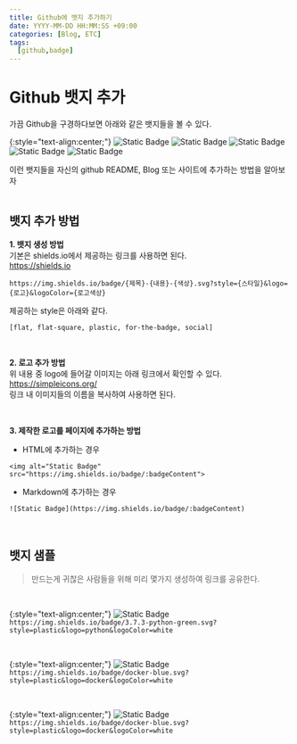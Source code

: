 ```yaml
---
title: Github에 뱃지 추가하기
date: YYYY-MM-DD HH:MM:SS +09:00
categories: [Blog, ETC]
tags:
  [github,badge]
---
```

# Github 뱃지 추가
가끔 Github을 구경하다보면 아래와 같은 뱃지들을 볼 수 있다.<br>

{:style="text-align:center;"}
![Static Badge](https://img.shields.io/badge/Docker-007396.svg?style=plastic&logo=docker&logoColor=white)
![Static Badge](https://img.shields.io/badge/3.10-python-green.svg?style=plastic&logo=python&logoColor=white)
![Static Badge](https://img.shields.io/badge/K8S-blue.svg?style=plastic&logo=kubernetes&logoColor=white)
![Static Badge](https://img.shields.io/badge/Twitter-Hi-white.svg?style=social&logo=x&logoColor=black)
![Static Badge](https://img.shields.io/badge/Github-black.svg?style=flat&logo=github&logoColor=white)

이런 뱃지들을 자신의 github README, Blog 또는 사이트에 추가하는 방법을 알아보자
<br><br>

## 뱃지 추가 방법
**1. 뱃지 생성 방법**<br>
기본은 shields.io에서 제공하는 링크를 사용하면 된다.<br>
https://shields.io

```
https://img.shields.io/badge/{제목}-{내용}-{색상}.svg?style={스타일}&logo={로고}&logoColor={로고색상}
```


제공하는 style은 아래와 같다.<br>
```
[flat, flat-square, plastic, for-the-badge, social]
```

<br>

**2. 로고 추가 방법**<br>
위 내용 중 logo에 들어갈 이미지는 아래 링크에서 확인할 수 있다.<br>
https://simpleicons.org/ <br>
링크 내 이미지들의 이름을 복사하여 사용하면 된다.

<br>

**3. 제작한 로고를 페이지에 추가하는 방법**<br>
- HTML에 추가하는 경우<br>
```
<img alt="Static Badge" src="https://img.shields.io/badge/:badgeContent">
```

- Markdown에 추가하는 경우<br>
```
![Static Badge](https://img.shields.io/badge/:badgeContent)
```

<br>

## 뱃지 샘플
>만드는게 귀찮은 사람들을 위해 미리 몇가지 생성하여 링크를 공유한다.


<br>

{:style="text-align:center;"}
![Static Badge](https://img.shields.io/badge/3.10-python-green.svg?style=plastic&logo=python&logoColor=white)<br>
`https://img.shields.io/badge/3.7.3-python-green.svg?style=plastic&logo=python&logoColor=white`

<br>

{:style="text-align:center;"}
![Static Badge](https://img.shields.io/badge/docker-blue.svg?style=plastic&logo=docker&logoColor=white)<br>
`https://img.shields.io/badge/docker-blue.svg?style=plastic&logo=docker&logoColor=white`

<br>

{:style="text-align:center;"}
![Static Badge](https://img.shields.io/badge/ChatGPT-74AA9C.svg?style=plastic&logo=openai&logoColor=white)<br>
`https://img.shields.io/badge/docker-blue.svg?style=plastic&logo=docker&logoColor=white`
